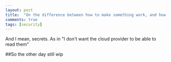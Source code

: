 ```yaml
---
layout: post
title:  "On the difference between how to make something work, and how to use it right"
comments: true
tags: [security]
---
```


And I mean, secrets. As in "I don't want the cloud provider to be able to read them"

##So the other day
still wip
